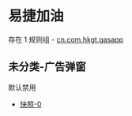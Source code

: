 # 易捷加油

存在 1 规则组 - [cn.com.hkgt.gasapp](/src/apps/cn.com.hkgt.gasapp.ts)

## 未分类-广告弹窗

默认禁用

- [快照-0](https://i.gkd.li/i/12744270)
